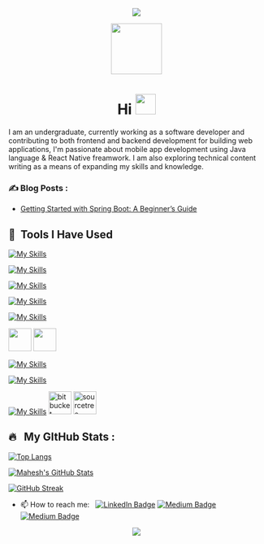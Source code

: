 <p align="center">
  <img src="https://capsule-render.vercel.app/api?type=waving&color=gradient&height=100&section=header"/>
</p>

<p align="center"><img src="https://camo.githubusercontent.com/62da68eb62b1e5f175f7d1f0191dd89a653d7908feb22d37d4a0ab07365d6791/68747470733a2f2f6d656469612e67697068792e636f6d2f6d656469612f4d3967624264396e6244724f5475314d71782f67697068792e676966" width="100"/></p>
<p align="center">
</p>
<p align="center">
</p>

<h1 align="center">Hi <img src="https://media.giphy.com/media/hvRJCLFzcasrR4ia7z/giphy.gif" width="40"></h1>


I am an undergraduate, currently working as a software developer and contributing to both frontend and backend development for building web applications, I'm  passionate about mobile app development using Java language & React Native freamwork. I am also exploring technical content writing as a means of expanding my skills and knowledge. 



### ✍️ Blog Posts : 
- [Getting Started with Spring Boot: A Beginner’s Guide](https://medium.com/@maheshoabeykoon/getting-started-with-spring-boot-a-beginners-guide-85e7f890aa9b)
 
<h2> 🚀 &nbsp;Tools I Have Used</h2>
<p align="left">
 
[![My Skills](https://skillicons.dev/icons?i=idea,eclipse,vscode,postman&perline=5)](https://skillicons.dev)
  
[![My Skills](https://skillicons.dev/icons?i=gradle,maven)](https://skillicons.dev)

[![My Skills](https://skillicons.dev/icons?i=androidstudio,unity)](https://skillicons.dev)

[![My Skills](https://skillicons.dev/icons?i=python,java,js,r)](https://skillicons.dev)
  
[![My Skills](https://skillicons.dev/icons?i=spring,react,express,nodejs)](https://skillicons.dev)
 
<img src="https://cdn.jsdelivr.net/gh/devicons/devicon/icons/npm/npm-original-wordmark.svg" width="45" height="45" /> <img src="https://cdn.jsdelivr.net/gh/devicons/devicon/icons/yarn/yarn-original.svg" width="45" height="45" />
  
[![My Skills](https://skillicons.dev/icons?i=html,css,sass)](https://skillicons.dev)
 
[![My Skills](https://skillicons.dev/icons?i=firebase,mongodb,mysql)](https://skillicons.dev)
  
[![My Skills](https://skillicons.dev/icons?i=git,github)](https://skillicons.dev)
<img src="https://cdn.jsdelivr.net/gh/devicons/devicon/icons/bitbucket/bitbucket-original.svg" alt="bitbucket" width="45" height="45"/>
<img src="https://cdn.jsdelivr.net/gh/devicons/devicon/icons/sourcetree/sourcetree-original.svg" alt="sourcetree" width="45" height="45"/>
  
<!-- 
<img src="https://cdn.jsdelivr.net/gh/devicons/devicon/icons/vscode/vscode-original.svg" width="45" height="45" />
<img src="https://cdn.jsdelivr.net/gh/devicons/devicon/icons/intellij/intellij-original.svg" width="45" height="45" />
<img src="https://cdn.jsdelivr.net/gh/devicons/devicon/icons/androidstudio/androidstudio-original.svg" alt="android" width="45" height="45" />
<img src="https://cdn.jsdelivr.net/gh/devicons/devicon/icons/unity/unity-original.svg" width="45" height="45" />

<img src="https://cdn.jsdelivr.net/gh/devicons/devicon/icons/java/java-original.svg"  alt="java" width="45" height="45" />        
<img src="https://raw.githubusercontent.com/devicons/devicon/master/icons/javascript/javascript-original.svg" alt="javascript" width="45" height="45" />
<img src="https://cdn.jsdelivr.net/gh/devicons/devicon/icons/react/react-original.svg" alt="react" width="45" height="45" />
<img src="https://cdn.jsdelivr.net/gh/devicons/devicon/icons/r/r-original.svg" alt="react" width="45" height="45" />

<img src="https://cdn.jsdelivr.net/gh/devicons/devicon/icons/spring/spring-original.svg" alt="spring" width="45" height="45"/>
<img src="https://cdn.jsdelivr.net/gh/devicons/devicon/icons/express/express-original.svg"  width="45" height="45" />
<img src="https://raw.githubusercontent.com/devicons/devicon/master/icons/nodejs/nodejs-original-wordmark.svg" alt="nodejs" width="45" height="45" />
<img src="https://cdn.jsdelivr.net/gh/devicons/devicon/icons/npm/npm-original-wordmark.svg" width="45" height="45" />
<img src="https://cdn.jsdelivr.net/gh/devicons/devicon/icons/yarn/yarn-original.svg" width="45" height="45" />

 
<img src="https://raw.githubusercontent.com/devicons/devicon/master/icons/react/react-original-wordmark.svg" alt="react" width="45" height="45" />
<img src="https://raw.githubusercontent.com/devicons/devicon/master/icons/android/android-original-wordmark.svg" alt="android" width="45" height="45" />

<img src="https://cdn.jsdelivr.net/gh/devicons/devicon/icons/html5/html5-original.svg" alt="html" width="45" height="45"/>
<img src="https://cdn.jsdelivr.net/gh/devicons/devicon/icons/css3/css3-original.svg" width="45" height="45" />
<img src="https://cdn.jsdelivr.net/gh/devicons/devicon/icons/sass/sass-original.svg" alt="sass" width="45" height="45"/>

<img src="https://cdn.jsdelivr.net/gh/devicons/devicon/icons/firebase/firebase-plain.svg" alt="firebase" width="45" height="45" />
<img src="https://raw.githubusercontent.com/devicons/devicon/master/icons/mongodb/mongodb-original.svg" alt="mongodb" width="45" height="45" />
<img src="https://raw.githubusercontent.com/devicons/devicon/master/icons/mysql/mysql-original-wordmark.svg" alt="mysql" width="45" height="45" />
<img src="https://cdn.jsdelivr.net/gh/devicons/devicon/icons/microsoftsqlserver/microsoftsqlserver-plain-wordmark.svg" width="45" height="45" />
<img src="https://cdn.jsdelivr.net/gh/devicons/devicon/icons/git/git-original.svg" alt="git" width="45" height="45"/>
<img src="https://cdn.jsdelivr.net/gh/devicons/devicon/icons/github/github-original.svg" alt="github" width="45" height="45"/>        
<img src="https://cdn.jsdelivr.net/gh/devicons/devicon/icons/bitbucket/bitbucket-original.svg" alt="bitbucket" width="45" height="45"/>
<img src="https://cdn.jsdelivr.net/gh/devicons/devicon/icons/sourcetree/sourcetree-original.svg" alt="sourcetree" width="45" height="45"/> -->

          
</p>

## 🔥 &nbsp; My GItHub Stats :

[![Top Langs](https://github-readme-stats.vercel.app/api/top-langs/?username=Mahesh-Abeykoon&layout=compact&theme=vision-friendly-dark&tex&title_color=ffffff&text_color=c9cacc&icon_color=2bbc8a&bg_color=1d1f21)](https://github.com/anuraghazra/github-readme-stats)

<a href="https://github.com/Mahesh-Abeykoon/mahesh-abeykoon">
  <img align="center" src="https://github-readme-stats.vercel.app/api?username=Mahesh-Abeykoon&show_icons=true&line_height=27&count_private=true&title_color=ffffff&text_color=c9cacc&icon_color=2bbc8a&bg_color=1d1f21" alt="Mahesh's GitHub Stats" />
</a>

[![GitHub Streak](http://github-readme-streak-stats.herokuapp.com?user=Mahesh-Abeykoon&theme=black-ice&background=000000)](https://git.io/streak-stats)


<!-- 
<a href="https://github.com/Mahesh-Abeykoon/mahesh-abeykoon">
  <img align="center" src="https://github-readme-stats.vercel.app/api/top-langs/?username=Mahesh-Abeykoon&hide=shaderlab,asp.net&title_color=ffffff&text_color=c9cacc&icon_color=2bbc8a&bg_color=1d1f21" />
</a> 
 -->
<!-- <a href="https://github.com/Mahesh-Abeykoon/mahesh-abeykoon">
  <img align="center" src="https://github-readme-stats.vercel.app/api/top-langs/?username=Mahesh-Abeykoon&hide=html,tex&title_color=ffffff&text_color=c9cacc&icon_color=2bbc8a&bg_color=1d1f21&langs_count=3" />
</a> -->

- 📫 How to reach me: &nbsp;
<a href="https://www.linkedin.com/in/mahesh-abeykoon/"><img src="https://img.shields.io/badge/LinkedIn-blue?style=for-the-badge&logo=linkedin&logoColor=white" alt="LinkedIn Badge"></a> 
<a href="https://medium.com/@maheshoabeykoon"><img src="https://img.shields.io/badge/Medium-black?style=for-the-badge&logo=medium&logoColor=whitelack" alt="Medium Badge"></a>
<a href="https://maheshabeykoon.github.io/"><img src="https://img.shields.io/badge/Mahesh Abeykoon-blue?style=for-the-badge&logo=medium&logoColor=whitelack" alt="Medium Badge"></a>

<p align="center">
  <img src="https://capsule-render.vercel.app/api?type=waving&color=gradient&height=100&section=footer"/>
</p>
